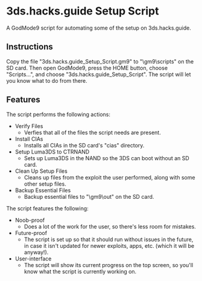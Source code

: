 # 3ds.hacks.guide Setup Script
A GodMode9 script for automating some of the setup on 3ds.hacks.guide.

## Instructions
Copy the file "3ds.hacks.guide_Setup_Script.gm9" to "\gm9\scripts" on the SD card. Then open GodMode9, press the HOME button, choose "Scripts...", and choose "3ds.hacks.guide_Setup_Script". The script will let you know what to do from there.

## Features
The script performs the following actions:
* Verify Files
	* Verfies that all of the files the script needs are present.
* Install CIAs
	* Installs all CIAs in the SD card's "cias" directory.
* Setup Luma3DS to CTRNAND
	* Sets up Luma3DS in the NAND so the 3DS can boot without an SD card.
* Clean Up Setup Files
	* Cleans up files from the exploit the user performed, along with some other setup files.
* Backup Essential Files
	* Backup essential files to "\gm9\out" on the SD card.

The script features the following:
* Noob-proof
	* Does a lot of the work for the user, so there's less room for mistakes.
* Future-proof
	* The script is set up so that it should run without issues in the future, in case it isn't updated for newer exploits, apps, etc. (which it will be anyway!).
* User-interface
	* The script will show its current progress on the top screen, so you'll know what the script is currently working on.
